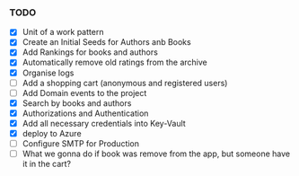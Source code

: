 ### TODO
 - [x] Unit of a work pattern
 - [x] Create an Initial Seeds for Authors anb Books
 - [x] Add Rankings for books and authors
 - [x] Automatically remove old ratings from the archive
 - [x] Organise logs
 - [ ] Add a shopping cart (anonymous and registered users)
 - [ ] Add Domain events to the project
 - [x] Search by books and authors
 - [x] Authorizations and Authentication 
 - [x] Add all necessary credentials into Key-Vault
 - [x] deploy to Azure
 - [ ] Configure SMTP for Production
 - [ ] What we gonna do if book was remove from the app, but someone have it in the cart?
